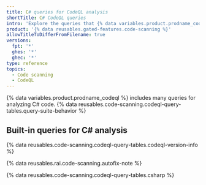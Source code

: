 ```yaml
---
title: C# queries for CodeQL analysis
shortTitle: C# CodeQL queries
intro: 'Explore the queries that {% data variables.product.prodname_codeql %} uses to analyze code written in C# when you select the `default` or the `security-extended` query suite.'
product: '{% data reusables.gated-features.code-scanning %}'
allowTitleToDifferFromFilename: true
versions:
  fpt: '*'
  ghes: '*'
  ghec: '*'
type: reference
topics:
  - Code scanning
  - CodeQL
---
```


{% data variables.product.prodname_codeql %} includes many queries for analyzing C# code. {% data reusables.code-scanning.codeql-query-tables.query-suite-behavior %}

## Built-in queries for C# analysis

{% data reusables.code-scanning.codeql-query-tables.codeql-version-info %}

{% data reusables.rai.code-scanning.autofix-note %}

{% data reusables.code-scanning.codeql-query-tables.csharp %}
